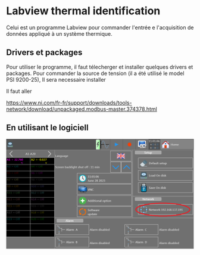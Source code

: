 # Labview thermal identification

Celui est un programme Labview pour commander l'entrée e l'acquisition de données appliqué à un système thermique.

## Drivers et packages

Pour utiliser le programme, il faut télecherger et installer quelques drivers et packages. Pour commander la source de tension (il a été utilisé le model PSI 9200-25), Il sera necessaire installer

Il faut aller 

https://www.ni.com/fr-fr/support/downloads/tools-network/download/unpackaged.modbus-master.374378.html

## En utilisant le logiciell



![alt text](https://github.com/FurlanLucas/Stage2A/blob/main/exp/TCPIP.bmp)
